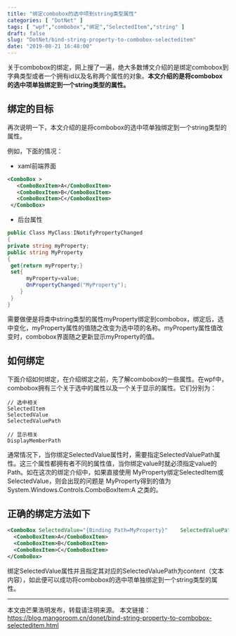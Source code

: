 ```yaml
---
title: "绑定combobox的选中项到string类型属性"
categories: [ "DotNet" ]
tags: [ "wpf","combobox","绑定","SelectedItem","string" ]
draft: false
slug: "DotNet/bind-string-property-to-combobox-selecteditem"
date: "2019-08-21 16:48:00"
---
```


关于combobox的绑定，网上搜了一遍，绝大多数博文介绍的是绑定combobox到字典类型或者一个拥有id以及名称两个属性的对象。**本文介绍的是将combobox的选中项单独绑定到一个string类型的属性。**

## 绑定的目标

再次说明一下，本文介绍的是将combobox的选中项单独绑定到一个string类型的属性。

例如，下面的情况：

- xaml前端界面

```xml
<ComboBox > 
   <ComboBoxItem>A</ComboBoxItem>
   <ComboBoxItem>B</ComboBoxItem>
   <ComboBoxItem>C</ComboBoxItem>
 </ComboBox>
```
- 后台属性

```c#
public Class MyClass:INotifyPropertyChanged
{
private string myProperty;
public string MyProperty
{
 get{return myProperty;}
 set{
      myProperty=value;
      OnPropertyChanged("MyProperty");
    }
 }
}
```
需要做便是将类中string类型的属性myProperty绑定到combobox，绑定后，选中变化，myProperty属性的值随之改变为选中项的名称。myProperty属性值改变时，combobox界面随之更新显示myProperty的值。

## 如何绑定

下面介绍如何绑定，在介绍绑定之前，先了解combobox的一些属性。在wpf中，combobox拥有三个关于选中的属性以及一个关于显示的属性。它们分别为：

```
// 选中相关
SelectedItem
SelectedValue
SelectedValuePath

// 显示相关
DisplayMemberPath
```
通常情况下，当你绑定SelectedValue属性时，需要指定SelectedValuePath属性。这三个属性都拥有者不同的属性值，当你绑定value时就必须指定value的Path。如在这次的绑定介绍中，如果直接使用
MyProperty绑定SelectedItem或SelectedValue，则会出现的问题是 MyProperty得到的值为System.Windows.Controls.ComboBoxItem:A
之类的。

## 正确的绑定方法如下

```xml
<ComboBox SelectedValue="{Binding Path=MyProperty}"    SelectedValuePath="Content">
  <ComboBoxItem>A</ComboBoxItem>
  <ComboBoxItem>B</ComboBoxItem>
  <ComboBoxItem>C</ComboBoxItem>
</ComboBox>
```
绑定SelectedValue属性并且指定其对应的SelectedValuePath为content（文本内容），如此便可以成功将combobox的选中项单独绑定到一个string类型的属性。

---

本文由芒果浩明发布，转载请注明来源。
本文链接：https://blog.mangoroom.cn/donet/bind-string-property-to-combobox-selecteditem.html